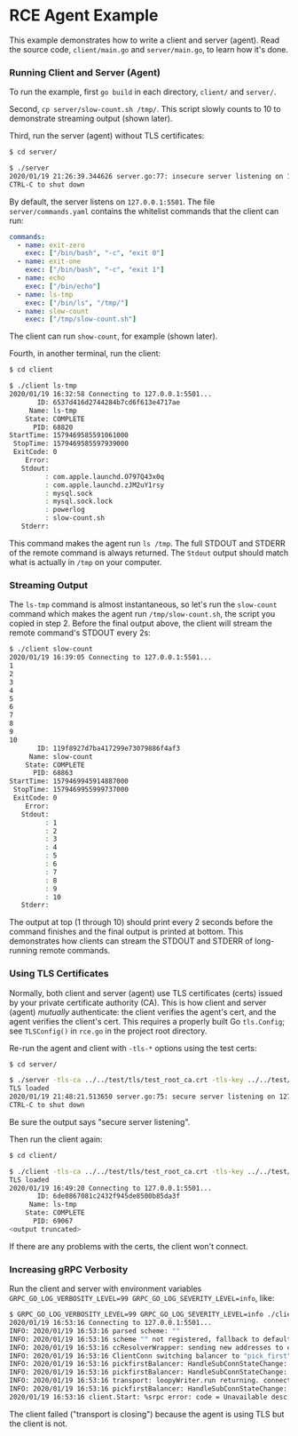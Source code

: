 # RCE Agent Example

This example demonstrates how to write a client and server (agent). Read the source code, `client/main.go` and `server/main.go`, to learn how it's done.

### Running Client and Server (Agent)

To run the example, first `go build` in each directory, `client/` and `server/`.

Second, `cp server/slow-count.sh /tmp/`. This script slowly counts to 10 to demonstrate streaming output (shown later).

Third, run the server (agent) without TLS certificates:

```bash
$ cd server/

$ ./server
2020/01/19 21:26:39.344626 server.go:77: insecure server listening on 127.0.0.1:5501
CTRL-C to shut down
```

By default, the server listens on `127.0.0.1:5501`. The file `server/commands.yaml` contains the whitelist commands that the client can run:

```yaml
commands:
  - name: exit-zero
    exec: ["/bin/bash", "-c", "exit 0"]
  - name: exit-one
    exec: ["/bin/bash", "-c", "exit 1"]
  - name: echo
    exec: ["/bin/echo"]
  - name: ls-tmp
    exec: ["/bin/ls", "/tmp/"]
  - name: slow-count
    exec: ["/tmp/slow-count.sh"]
```

The client can run `show-count`, for example (shown later).

Fourth, in another terminal, run the client:

```bash
$ cd client

$ ./client ls-tmp
2020/01/19 16:32:58 Connecting to 127.0.0.1:5501...
       ID: 6537d416d2744284b7cd6f613e4717ae
     Name: ls-tmp
    State: COMPLETE
      PID: 68820
StartTime: 1579469585591061000
 StopTime: 1579469585597939000
 ExitCode: 0
    Error: 
   Stdout: 
         : com.apple.launchd.O797Q43x0q
         : com.apple.launchd.zJM2uY1rsy
         : mysql.sock
         : mysql.sock.lock
         : powerlog
         : slow-count.sh
   Stderr: 
```

This command makes the agent run `ls /tmp`. The full STDOUT and STDERR of the remote command is always returned. The `Stdout` output should match what is actually in `/tmp` on your computer.

### Streaming Output

The `ls-tmp` command is almost instantaneous, so let's run the `slow-count` command which makes the agent run `/tmp/slow-count.sh`, the script you copied in step 2. Before the final output above, the client will stream the remote command's STDOUT every 2s:

```bash
$ ./client slow-count
2020/01/19 16:39:05 Connecting to 127.0.0.1:5501...
1
2
3
4
5
6
7
8
9
10
       ID: 119f8927d7ba417299e73079886f4af3
     Name: slow-count
    State: COMPLETE
      PID: 68863
StartTime: 1579469945914887000
 StopTime: 1579469955999737000
 ExitCode: 0
    Error:
   Stdout:
         : 1
         : 2
         : 3
         : 4
         : 5
         : 6
         : 7
         : 8
         : 9
         : 10
   Stderr:
```

The output at top (1 through 10) should print every 2 seconds before the command finishes and the final output is printed at bottom. This demonstrates how clients can stream the STDOUT and STDERR of long-running remote commands.

### Using TLS Certificates

Normally, both client and server (agent) use TLS certificates (certs) issued by your private certificate authority (CA). This is how client and server (agent) _mutually_ authenticate: the client verifies the agent's cert, and the agent verifies the client's cert. This requires a properly built Go `tls.Config`; see `TLSConfig()` in `rce.go` in the project root directory.

Re-run the agent and client with `-tls-*` options using the test certs:

```bash
$ cd server/

$ ./server -tls-ca ../../test/tls/test_root_ca.crt -tls-key ../../test/tls/test_server.key -tls-cert ../../test/tls/test_server.crt
TLS loaded
2020/01/19 21:48:21.513650 server.go:75: secure server listening on 127.0.0.1:5501
CTRL-C to shut down
```

Be sure the output says "secure server listening".

Then run the client again:

```bash
$ cd client/

$ ./client -tls-ca ../../test/tls/test_root_ca.crt -tls-key ../../test/tls/test_client.key -tls-cert ../../test/tls/test_client.crt ls-tmp
TLS loaded
2020/01/19 16:49:20 Connecting to 127.0.0.1:5501...
       ID: 6de0867081c2432f945de8500b85da3f
     Name: ls-tmp
    State: COMPLETE
      PID: 69067
<output truncated>
```

If there are any problems with the certs, the client won't connect.

### Increasing gRPC Verbosity

Run the client and server with environment variables `GRPC_GO_LOG_VERBOSITY_LEVEL=99 GRPC_GO_LOG_SEVERITY_LEVEL=info`, like:

```bash
$ GRPC_GO_LOG_VERBOSITY_LEVEL=99 GRPC_GO_LOG_SEVERITY_LEVEL=info ./client ls-tmp
2020/01/19 16:53:16 Connecting to 127.0.0.1:5501...
INFO: 2020/01/19 16:53:16 parsed scheme: ""
INFO: 2020/01/19 16:53:16 scheme "" not registered, fallback to default scheme
INFO: 2020/01/19 16:53:16 ccResolverWrapper: sending new addresses to cc: [{127.0.0.1:5501 0  <nil>}]
INFO: 2020/01/19 16:53:16 ClientConn switching balancer to "pick_first"
INFO: 2020/01/19 16:53:16 pickfirstBalancer: HandleSubConnStateChange: 0xc00009d440, CONNECTING
INFO: 2020/01/19 16:53:16 pickfirstBalancer: HandleSubConnStateChange: 0xc00009d440, READY
INFO: 2020/01/19 16:53:16 transport: loopyWriter.run returning. connection error: desc = "transport is closing"
INFO: 2020/01/19 16:53:16 pickfirstBalancer: HandleSubConnStateChange: 0xc00009d440, TRANSIENT_FAILURE
2020/01/19 16:53:16 client.Start: %srpc error: code = Unavailable desc = transport is closing
```

The client failed ("transport is closing") because the agent is using TLS but the client is not.
